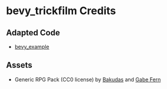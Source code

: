 # bevy_trickfilm Credits

## Adapted Code

* [bevy_example](https://github.com/bevyengine/bevy/blob/main/examples/2d/sprite_sheet.rs)

## Assets

* Generic RPG Pack (CC0 license) by [Bakudas](https://twitter.com/bakudas) and [Gabe Fern](https://twitter.com/_Gabrielfer)
